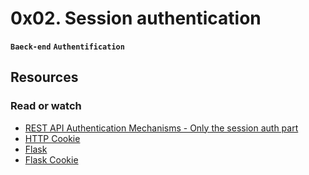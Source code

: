 # 0x02. Session authentication

**`Baeck-end`** **`Authentification`**

## Resources

### Read or watch

* [REST API Authentication Mechanisms - Only the session auth part](https://intranet.alxswe.com/rltoken/oofk0VhuS0ZFZTNTVrQeaQ)
* [HTTP Cookie](https://intranet.alxswe.com/rltoken/peLV8xuJ4PDJMOVFqk-d2g)
* [Flask](https://intranet.alxswe.com/rltoken/AI1tFR5XriGfR8Tz7YTYQA)
* [Flask Cookie](https://intranet.alxswe.com/rltoken/AI1tFR5XriGfR8Tz7YTYQA)
